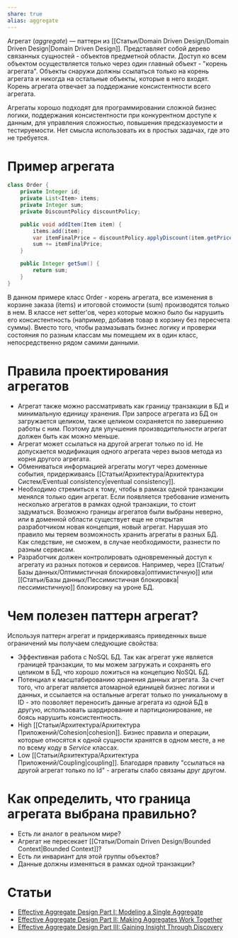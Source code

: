 ```yaml
---
share: true
alias: aggregate
---
```


Агрегат (*aggregate*) — паттерн из [[Статьи/Domain Driven Design/Domain Driven Design|Domain Driven Design]]. Представляет собой дерево связанных сущностей - объектов предметной области. Доступ ко всем объектом осуществляется только через один главный объект - "корень агрегата".
Объекты снаружи должны ссылаться только на корень агрегата и никогда на остальные объекты, которые в него входят. Корень агрегата отвечает за поддержание консистентности всего агрегата.

Агрегаты хорошо подходят для программировании сложной бизнес логики, поддержания консистентности при конкурентном доступе к данным, для управления сложностью, повышения предсказуемости и тестируемости. Нет смысла использовать их в простых задачах, где это не требуется.

# Пример агрегата

``` java
class Order {
    private Integer id;
    private List<Item> items;
    private Integer sum;
    private DiscountPolicy discountPolicy;

    public void addItem(Item item) {
        items.add(item);
        var itemFinalPrice = discountPolicy.applyDiscount(item.getPrice());
        sum += itemFinalPrice;
    }

    public Integer getSum() {
        return sum;
    }
}
```

В данном примере класс Order - корень агрегата, все изменения в корзине заказа (items) и итоговой стоимости (sum) производятся только в нем. В классе нет setter'ов, через которые можно было бы нарушить его консистентность (например, добавив товар в корзину без пересчета суммы).
Вместо того, чтобы размазывать бизнес логику и проверки состояния по разным классам мы помещаем их в один класс, непосредственно рядом самими данными.

# Правила проектирования агрегатов

- Агрегат также можно рассматривать как границу транзакции в БД и минимальную единицу хранения. При запросе агрегата из БД он загружается целиком, также целиком сохраняется по завершению работы с ним. Поэтому для улучшения производительности агрегат должен быть как можно меньше.
- Агрегат может ссылаться на другой агрегат только по id. Не допускается модификация одного агрегата через вызов метода из корня другого агрегата.
- Обмениваться информацией агрегаты могут через доменные события, придерживаясь [[Статьи/Архитектура/Архитектура Систем/Eventual consistency|eventual consistency]].
- Необходимо стремиться к тому, чтобы в рамках одной транзакции менялся только один агрегат. Если появляется требование изменить несколько агрегатов в рамках одной транзакции, то стоит задуматься. Возможно границы агрегатов были выбраны неверно, или в доменной области существует еще не открытая разработчиком новая концепция, новый агрегат. Нарушая это правило мы теряем возможность хранить агрегаты в разных БД. Как следствие, не сможем, в случае необходимости, разнести по разным сервисам.
- Разработчик должен контролировать одновременный доступ к агрегату из разных потоков и сервисов. Например, через [[Статьи/Базы данных/Оптимистичная блокировка|оптимистичную]] или [[Статьи/Базы данных/Пессимистичная блокировка|пессимистичную]] блокировку на уроне БД.

# Чем полезен паттерн агрегат?

Используя паттерн агрегат и придерживаясь приведенных выше ограничений мы получаем следующие свойства:
- Эффективная работа с NoSQL БД. Так как агрегат уже является границей транзакции, то мы можем загружать и сохранять его целиком в БД, что хорошо ложиться на концепцию NoSQL БД.
- Потенциал к масштабированию хранения данных агрегата. За счет того, что агрегат является атомарной единицей бизнес логики и данных, и ссылается на остальные агрегат только по уникальному в ID - это позволяет переносить данные агрегата из одной БД в другую, использовать шардирование и партиционирование, не боясь нарушить консистентность.
- High [[Статьи/Архитектура/Архитектура Приложений/Cohesion|cohesion]]. Бизнес правила и операции, которые относятся к одной сущности хранятся в одном месте, а не по всему коду в *Service* классах.
- Low [[Статьи/Архитектура/Архитектура Приложений/Coupling|coupling]]. Благодаря правилу "ссылаться на другой агрегат только по Id" - агрегаты слабо связаны друг другом.

# Как определить, что граница агрегата выбрана правильно?
- Есть ли аналог в реальном мире?
- Агрегат не пересекает [[Статьи/Domain Driven Design/Bounded Context|Bounded Context]]?
- Есть ли инвариант для этой группы объектов?
- Данные должны изменяться в рамках одной транзакции?

# Статьи
- [Effective Aggregate Design Part I: Modeling a Single Aggregate](https://www.dddcommunity.org/wp-content/uploads/files/pdf_articles/Vernon_2011_1.pdf)
- [Effective Aggregate Design Part II: Making Aggregates Work Together](https://www.dddcommunity.org/wp-content/uploads/files/pdf_articles/Vernon_2011_2.pdf)
- [Effective Aggregate Design Part III: Gaining Insight Through Discovery](https://www.dddcommunity.org/wp-content/uploads/files/pdf_articles/Vernon_2011_3.pdf)
